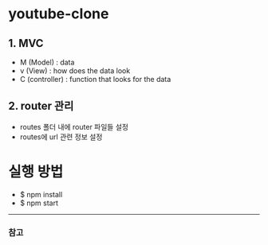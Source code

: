 # youtube-clone

## 1. MVC
- M (Model) : data
- v (View) : how does the data look
- C (controller) : function that looks for the data

## 2. router 관리
- routes 폴더 내에 router 파일들 설정
- routes에 url 관련 정보 설정



# 실행 방법
- $ npm install
- $ npm start



---  
### 참고
